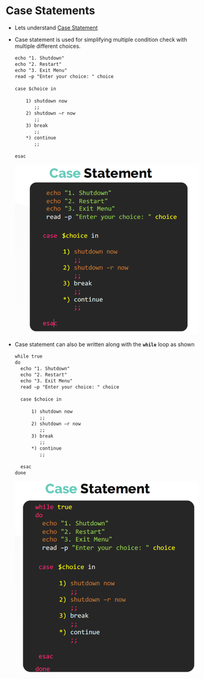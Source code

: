 # Case Statements

  - Lets understand [Case Statement](https://kodekloud.com/topic/case-statements/)

  - Case statement is used for simplifying multiple condition check with multiple different choices. 
  
    ```
    echo "1. Shutdown"
    echo "2. Restart"
    echo "3. Exit Menu"
    read –p "Enter your choice: " choice

    case $choice in

        1) shutdown now
           ;;
        2) shutdown –r now
           ;;
        3) break
           ;;
        *) continue
           ;;

    esac
    ```

    ![cs](../../images/cs.PNG)


  - Case statement can also be written along with the **`while`** loop as shown

    ```
    while true
    do
      echo "1. Shutdown"
      echo "2. Restart"
      echo "3. Exit Menu"
      read –p "Enter your choice: " choice
  
      case $choice in
  
          1) shutdown now
             ;;
          2) shutdown –r now
             ;;
          3) break
             ;;
          *) continue
             ;;
  
      esac
    done
    ```
    ![cs1](../../images/cs1.PNG)